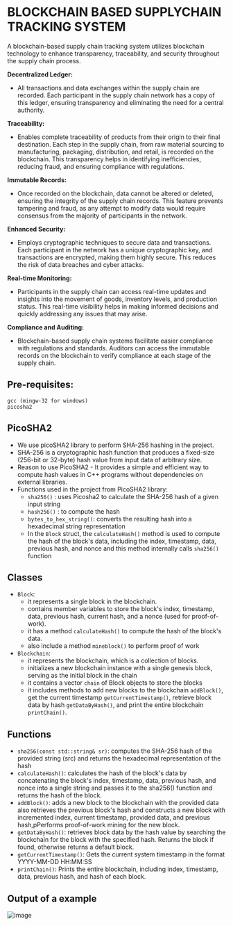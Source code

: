 # BLOCKCHAIN BASED SUPPLYCHAIN TRACKING SYSTEM

A blockchain-based supply chain tracking system utilizes blockchain technology to enhance transparency, traceability, and security throughout the supply chain process.

**Decentralized Ledger:**
- All transactions and data exchanges within the supply chain are recorded. Each participant in the supply chain network has a copy of this ledger, ensuring transparency and eliminating the need for a central authority.

**Traceability:**
- Enables complete traceability of products from their origin to their final destination. Each step in the supply chain, from raw material sourcing to manufacturing, packaging, distribution, and retail, is recorded on the blockchain. This transparency helps in identifying inefficiencies, reducing fraud, and ensuring compliance with regulations.

**Immutable Records:**
- Once recorded on the blockchain, data cannot be altered or deleted, ensuring the integrity of the supply chain records. This feature prevents tampering and fraud, as any attempt to modify data would require consensus from the majority of participants in the network.

**Enhanced Security:**
- Employs cryptographic techniques to secure data and transactions. Each participant in the network has a unique cryptographic key, and transactions are encrypted, making them highly secure. This reduces the risk of data breaches and cyber attacks.

**Real-time Monitoring:**
- Participants in the supply chain can access real-time updates and insights into the movement of goods, inventory levels, and production status. This real-time visibility helps in making informed decisions and quickly addressing any issues that may arise.

**Compliance and Auditing:**
- Blockchain-based supply chain systems facilitate easier compliance with regulations and standards. Auditors can access the immutable records on the blockchain to verify compliance at each stage of the supply chain.

## Pre-requisites:

```
gcc (mingw-32 for windows)
picosha2
```

## PicoSHA2
- We use picoSHA2 library to perform SHA-256 hashing in the project.
- SHA-256 is a cryptographic hash function that produces a fixed-size (256-bit or 32-byte) hash value from input data of arbitrary size.
- Reason to use PicoSHA2 - It provides a simple and efficient way to compute hash values in C++ programs without dependencies on external libraries.
- Functions used in the project from PicoSHA2 library:
  -  `sha256()` : uses Picosha2 to calculate the SHA-256 hash of a given input string
  -  `hash256()` : to compute the hash
  -  `bytes_to_hex_string()`: converts the resulting hash into a hexadecimal string representation
  -   In the `Block` struct, the `calculateHash()` method is used to compute the hash of the block's data, including the index, timestamp, data, previous hash, and nonce and this method internally calls `sha256()` function 
 
 ## Classes
- `Block`:
   - it represents a single block in the blockchain.
   - contains member variables to store the block's index, timestamp, data, previous hash, current hash, and a nonce (used for proof-of-work).
   - it has a method `calculateHash()` to compute the hash of the block's data.
   - also include a method `mineblock()` to perform proof of work
- `Blockchain`:
   - it represents the blockchain, which is a collection of blocks.
   - initializes a new blockchain instance with a single genesis block, serving as the initial block in the chain
   - it contains a vector `chain` of Block objects to store the blocks
   - it includes methods to add new blocks to the blockchain `addBlock()`, get the current timestamp `getCurrentTimestamp()`, retrieve block data by hash `getDataByHash()`, and print the entire blockchain `printChain()`.
      
## Functions
- `sha256(const std::string& sr)`: computes the SHA-256 hash of the provided string (src) and returns the hexadecimal representation of the hash
- `calculateHash()`: calculates the hash of the block's data by concatenating the block's index, timestamp, data, previous hash, and nonce into a single string and passes it to the sha256() function and returns the hash of the block.
- `addBlock()`: adds a new block to the blockchain with the provided data also retrieves the previous block's hash and constructs a new block with incremented index, current timestamp, provided data, and previous hash,pPerforms proof-of-work mining for the new block.
- `getDataByHash()`: retrieves block data by the hash value by searching the blockchain for the block with the specified hash. Returns the block if found, otherwise returns a default block.
- `getCurrentTimestamp()`: Gets the current system timestamp in the format YYYY-MM-DD HH:MM:SS
- `printChain()`: Prints the entire blockchain, including index, timestamp, data, previous hash, and hash of each block.

## Output of a example

  ![image](https://github.com/Mragankk/Blockchain_based_Supplychain_tracking_system/assets/145200189/a5a60273-975d-4fe0-b392-0dc51f61907c)

